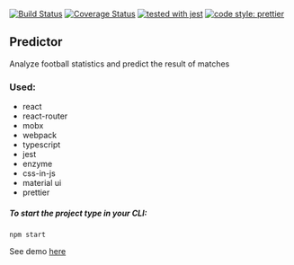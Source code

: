 [![Build Status](https://travis-ci.org/Rod-rig/pl.svg?branch=master)](https://travis-ci.org/Rod-rig/pl)
[![Coverage Status](https://coveralls.io/repos/github/Rod-rig/pl/badge.svg?branch=master)](https://coveralls.io/github/Rod-rig/pl?branch=master)
[![tested with jest](https://img.shields.io/badge/tested_with-jest-99424f.svg)](https://github.com/facebook/jest)
[![code style: prettier](https://img.shields.io/badge/code_style-prettier-ff69b4.svg?style=flat-square)](https://github.com/prettier/prettier)

## Predictor

Analyze football statistics and predict the result of matches

### Used:

- react
- react-router
- mobx
- webpack
- typescript
- jest
- enzyme
- css-in-js
- material ui
- prettier

##### To start the project type in your CLI:

`npm start`

See demo [here](https://predict0r.herokuapp.com/)
